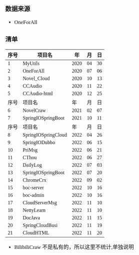<span  style="font-family: Simsun,serif; font-size: 17px; ">

### 数据来源

- OneForAll

### 清单

| 序号  | 项目名 | 年 | 月 | 日 |
|---|---|---|---|---|
| 1 | MyUtils | 2020 | 04 | 30 |
| 2 | OneForAll | 2020 | 07 | 06 |
| 3 | Novel_Cloud | 2020 | 10 | 13 |
| 4 | CCAudio | 2020 | 11 | 22 |
| 5 | CCAudio-html | 2020 | 12 | 25 |
| 序号  | 项目名 | 年 | 月 | 日 |
| 6 | NovelCraw | 2021 | 02 | 07 |
| 7 | SpringIOSpringBoot | 2021 | 10 | 11 |
| 序号  | 项目名 | 年 | 月 | 日 |
| 8 | SpringIOSpringCloud | 2022 | 04 | 26 |
| 9 | SpringIODubbo | 2022 | 06 | 15 |
| 10 | PriMsg | 2022 | 06 | 21 |
| 11 | CThou | 2022 | 06 | 27 |
| 12 | DailyLog | 2022 | 07 | 03 |
| 13 | SpringIOSpringBoot | 2022 | 07 | 20 |
| 14 | ChromeCrx | 2022 | 09 | 02 |
| 15 | boc-server | 2022 | 10 | 16 |
| 16 | boc-admin | 2022 | 10 | 16 |
| 17 | CloudServerMsg | 2022 | 11 | 10 |
| 18 | NettyLearn | 2022 | 11 | 10 |
| 19 | DocJava | 2022 | 11 | 15 |
| 20 | SpringCloudBusi | 2022 | 11 | 19 |
| 21 | CloudHTML | 2022 | 11 | 20 |

- BilibiliCraw 不是私有的，所以这里不统计,单独说明

</span>
